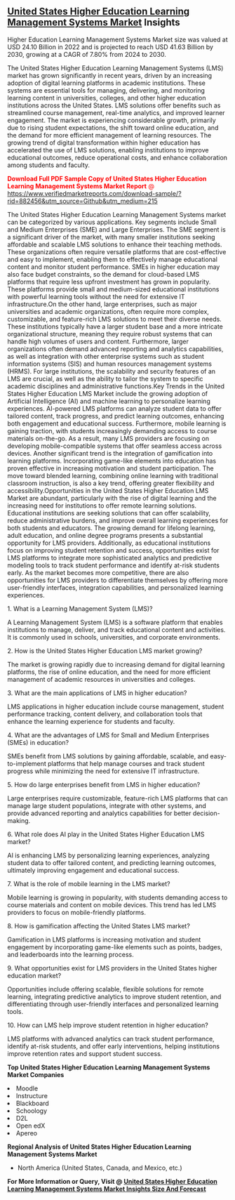 <h2><a href="https://www.verifiedmarketreports.com/download-sample/?rid=882456&amp;utm_source=Github&amp;utm_medium=215" target="_blank">United States Higher Education Learning Management Systems Market</a> Insights</h2><p>Higher Education Learning Management Systems Market size was valued at USD 24.10 Billion in 2022 and is projected to reach USD 41.63 Billion by 2030, growing at a CAGR of 7.80% from 2024 to 2030.</p><p><p>The United States Higher Education Learning Management Systems (LMS) market has grown significantly in recent years, driven by an increasing adoption of digital learning platforms in academic institutions. These systems are essential tools for managing, delivering, and monitoring learning content in universities, colleges, and other higher education institutions across the United States. LMS solutions offer benefits such as streamlined course management, real-time analytics, and improved learner engagement. The market is experiencing considerable growth, primarily due to rising student expectations, the shift toward online education, and the demand for more efficient management of learning resources. The growing trend of digital transformation within higher education has accelerated the use of LMS solutions, enabling institutions to improve educational outcomes, reduce operational costs, and enhance collaboration among students and faculty. <p><span class=""><span style="color: #ff0000;"><strong>Download Full PDF Sample Copy of United States Higher Education Learning Management Systems Market Report</strong> @ </span><a href="https://www.verifiedmarketreports.com/download-sample/?rid=882456&amp;utm_source=Github&amp;utm_medium=215" target="_blank">https://www.verifiedmarketreports.com/download-sample/?rid=882456&amp;utm_source=Github&amp;utm_medium=215</a></span></p>The United States Higher Education Learning Management Systems market can be categorized by various applications. Key segments include Small and Medium Enterprises (SME) and Large Enterprises. The SME segment is a significant driver of the market, with many smaller institutions seeking affordable and scalable LMS solutions to enhance their teaching methods. These organizations often require versatile platforms that are cost-effective and easy to implement, enabling them to effectively manage educational content and monitor student performance. SMEs in higher education may also face budget constraints, so the demand for cloud-based LMS platforms that require less upfront investment has grown in popularity. These platforms provide small and medium-sized educational institutions with powerful learning tools without the need for extensive IT infrastructure.On the other hand, large enterprises, such as major universities and academic organizations, often require more complex, customizable, and feature-rich LMS solutions to meet their diverse needs. These institutions typically have a larger student base and a more intricate organizational structure, meaning they require robust systems that can handle high volumes of users and content. Furthermore, larger organizations often demand advanced reporting and analytics capabilities, as well as integration with other enterprise systems such as student information systems (SIS) and human resources management systems (HRMS). For large institutions, the scalability and security features of an LMS are crucial, as well as the ability to tailor the system to specific academic disciplines and administrative functions.Key Trends in the United States Higher Education LMS Market include the growing adoption of Artificial Intelligence (AI) and machine learning to personalize learning experiences. AI-powered LMS platforms can analyze student data to offer tailored content, track progress, and predict learning outcomes, enhancing both engagement and educational success. Furthermore, mobile learning is gaining traction, with students increasingly demanding access to course materials on-the-go. As a result, many LMS providers are focusing on developing mobile-compatible systems that offer seamless access across devices. Another significant trend is the integration of gamification into learning platforms. Incorporating game-like elements into education has proven effective in increasing motivation and student participation. The move toward blended learning, combining online learning with traditional classroom instruction, is also a key trend, offering greater flexibility and accessibility.Opportunities in the United States Higher Education LMS Market are abundant, particularly with the rise of digital learning and the increasing need for institutions to offer remote learning solutions. Educational institutions are seeking solutions that can offer scalability, reduce administrative burdens, and improve overall learning experiences for both students and educators. The growing demand for lifelong learning, adult education, and online degree programs presents a substantial opportunity for LMS providers. Additionally, as educational institutions focus on improving student retention and success, opportunities exist for LMS platforms to integrate more sophisticated analytics and predictive modeling tools to track student performance and identify at-risk students early. As the market becomes more competitive, there are also opportunities for LMS providers to differentiate themselves by offering more user-friendly interfaces, integration capabilities, and personalized learning experiences.<p>1. What is a Learning Management System (LMS)?</p><p>A Learning Management System (LMS) is a software platform that enables institutions to manage, deliver, and track educational content and activities. It is commonly used in schools, universities, and corporate environments.</p><p>2. How is the United States Higher Education LMS market growing?</p><p>The market is growing rapidly due to increasing demand for digital learning platforms, the rise of online education, and the need for more efficient management of academic resources in universities and colleges.</p><p>3. What are the main applications of LMS in higher education?</p><p>LMS applications in higher education include course management, student performance tracking, content delivery, and collaboration tools that enhance the learning experience for students and faculty.</p><p>4. What are the advantages of LMS for Small and Medium Enterprises (SMEs) in education?</p><p>SMEs benefit from LMS solutions by gaining affordable, scalable, and easy-to-implement platforms that help manage courses and track student progress while minimizing the need for extensive IT infrastructure.</p><p>5. How do large enterprises benefit from LMS in higher education?</p><p>Large enterprises require customizable, feature-rich LMS platforms that can manage large student populations, integrate with other systems, and provide advanced reporting and analytics capabilities for better decision-making.</p><p>6. What role does AI play in the United States Higher Education LMS market?</p><p>AI is enhancing LMS by personalizing learning experiences, analyzing student data to offer tailored content, and predicting learning outcomes, ultimately improving engagement and educational success.</p><p>7. What is the role of mobile learning in the LMS market?</p><p>Mobile learning is growing in popularity, with students demanding access to course materials and content on mobile devices. This trend has led LMS providers to focus on mobile-friendly platforms.</p><p>8. How is gamification affecting the United States LMS market?</p><p>Gamification in LMS platforms is increasing motivation and student engagement by incorporating game-like elements such as points, badges, and leaderboards into the learning process.</p><p>9. What opportunities exist for LMS providers in the United States higher education market?</p><p>Opportunities include offering scalable, flexible solutions for remote learning, integrating predictive analytics to improve student retention, and differentiating through user-friendly interfaces and personalized learning tools.</p><p>10. How can LMS help improve student retention in higher education?</p><p>LMS platforms with advanced analytics can track student performance, identify at-risk students, and offer early interventions, helping institutions improve retention rates and support student success.</p></p><p><strong>Top United States Higher Education Learning Management Systems Market Companies</strong></p><div data-test-id=""><p><li>Moodle</li><li> Instructure</li><li> Blackboard</li><li> Schoology</li><li> D2L</li><li> Open edX</li><li> Apereo</li></p><div><strong>Regional Analysis of&nbsp;United States Higher Education Learning Management Systems Market</strong></div><ul><li dir="ltr"><p dir="ltr">North America&nbsp;(United States, Canada, and Mexico, etc.)</p></li></ul><p><strong>For More Information or Query, Visit @&nbsp;</strong><strong><a href="https://www.verifiedmarketreports.com/product/higher-education-learning-management-systems-market/?utm_source=Github&amp;utm_medium=215" target="_blank">United States Higher Education Learning Management Systems Market Insights Size And Forecast</a></strong></p></div>
